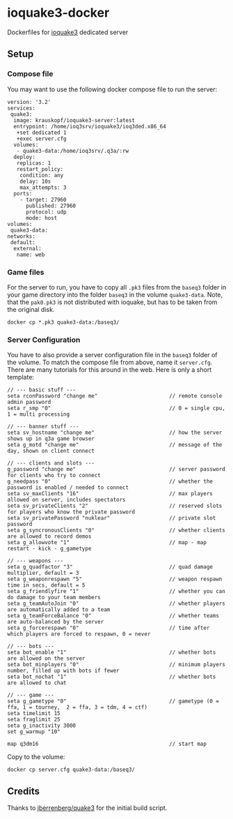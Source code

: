 # ioquake3-docker
Dockerfiles for [ioquake3](https://ioquake3.org/) dedicated server

## Setup

### Compose file
You may want to use the following docker compose file to run the server:

```
version: '3.2'
services:
 quake3:
  image: krauskopf/ioquake3-server:latest
  entrypoint: /home/ioq3srv/ioquake3/ioq3ded.x86_64
   +set dedicated 1
   +exec server.cfg
  volumes:
   - quake3-data:/home/ioq3srv/.q3a/:rw
  deploy:
   replicas: 1
   restart_policy:
    condition: any
    delay: 10s
    max_attempts: 3
  ports:
    - target: 27960
      published: 27960
      protocol: udp
      mode: host
volumes:
 quake3-data:
networks:
 default:
  external:
   name: web
```


### Game files
For the server to run, you have to copy all `.pk3` files from the `baseq3` folder in your game directory into the folder `baseq3` in the volume `quake3-data`. Note, that the `pak0.pk3` is not distributed with ioquake, but has to be taken from the original disk.

```
docker cp *.pk3 quake3-data:/baseq3/
```

### Server Configuration
You have to also provide a server configuration file in the `baseq3` folder of the volume. To match the compose file from above, name it `server.cfg`. There are many tutorials for this around in the web. Here is only a short template:


```
// --- basic stuff ---
seta rconPassword "change me"                       // remote console admin password
seta r_smp "0"                                      // 0 = single cpu, 1 = multi processing

// --- banner stuff ---
seta sv_hostname "change me"                        // how the server shows up in q3a game browser
seta g_motd "change me"                             // message of the day, shown on client connect

// --- clients and slots ---
g_password "change me"                              // server password for clients who try to connect
g_needpass "0"                                      // whether the password is enabled / needed to connect
seta sv_maxClients "16"                             // max players allowed on server, includes spectators
seta sv_privateClients "2"                          // reserved slots for players who know the private password
seta sv_privatePassword "nuklear"                   // private slot password
seta g_syncronousClients "0"                        // whether clients are allowed to record demos
seta g_allowvote "1"                                // map - map restart - kick - g_gametype

// --- weapons ---
seta g_quadfactor "3"                               // quad damage multiplier, default = 3
seta g_weaponrespawn "5"                            // weapon respawn time in secs, default = 5
seta g_friendlyfire "1"                             // whether you can do damage to your team members
seta g_teamAutoJoin "0"                             // whether players are automatically added to a team
seta g_teamForceBalance "0"                         // whether teams are auto-balanced by the server
seta g_forcerespawn "0"                             // time after which players are forced to respawn, 0 = never

// --- bots ---
seta bot_enable "1"                                 // whether bots are allowed on the server
seta bot_minplayers "0"                             // minimum players number, filled up with bots if fewer
seta bot_nochat "1"                                 // whether bots are allowed to chat

// --- game ---
seta g_gametype "0"                                 // gametype (0 = ffa, 1 = tourney,  2 = ffa, 3 = tdm, 4 = ctf)
seta timelimit 15
seta fraglimit 25
seta g_inactivity 3000
set g_warmup "10"

map q3dm16                                          // start map
```

Copy to the volume:
```
docker cp server.cfg quake3-data:/baseq3/
```


## Credits
Thanks to [jberrenberg/quake3](https://hub.docker.com/r/jberrenberg/quake3/) for the initial build script.
